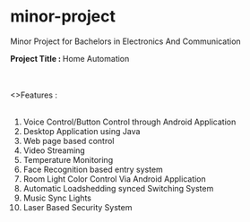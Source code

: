 minor-project
=============

Minor Project for Bachelors in Electronics And Communication


<b>Project Title : </b>Home Automation<br><br><br>

<>Features :</b><br><br>
1) Voice Control/Button  Control through Android Application<br>
2) Desktop Application using Java<br>
3) Web page based control<br>
4) Video Streaming<br>
5) Temperature Monitoring<br>
6) Face Recognition based entry system<br>
7) Room Light Color Control Via Android Application<br>
8) Automatic Loadshedding synced Switching System<br>
9) Music Sync Lights<br>
10) Laser Based Security System<br>
